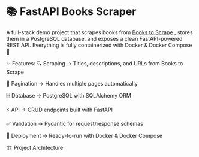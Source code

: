 # 📚 FastAPI Books Scraper

A full-stack demo project that scrapes books from [Books to Scrape](http://books.toscrape.com/)
, stores them in a PostgreSQL database, and exposes a clean FastAPI-powered REST API.
Everything is fully containerized with Docker & Docker Compose 🚀

✨ Features:
  🔍 Scraping → Titles, descriptions, and URLs from Books to Scrape
  
  📄 Pagination → Handles multiple pages automatically
  
  🗄️ Database → PostgreSQL with SQLAlchemy ORM
  
  ⚡ API → CRUD endpoints built with FastAPI
  
  ✅ Validation → Pydantic for request/response schemas
  
  🐳 Deployment → Ready-to-run with Docker & Docker Compose

🏗️ Project Architecture





